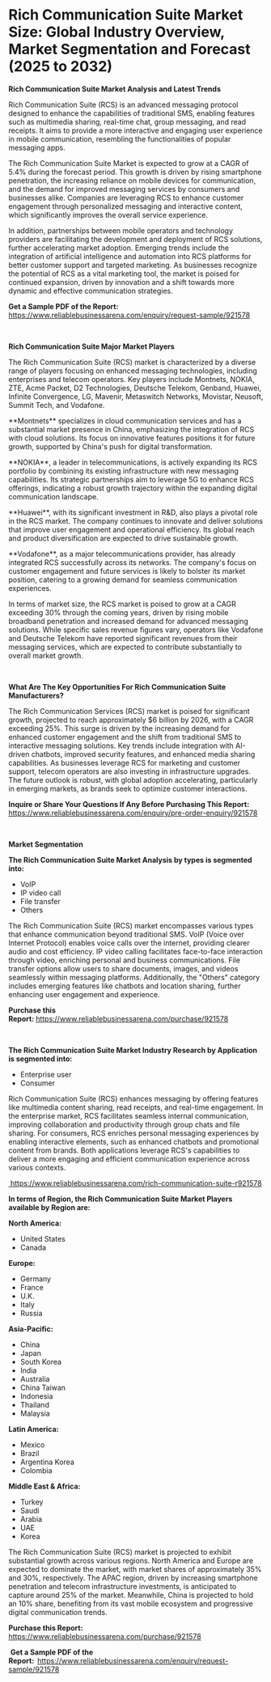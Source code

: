 <p><h1>Rich Communication Suite Market Size: Global Industry Overview, Market Segmentation and Forecast (2025 to 2032)</h1></p><p><strong>Rich Communication Suite Market Analysis and Latest Trends</strong></p>
<p><p>Rich Communication Suite (RCS) is an advanced messaging protocol designed to enhance the capabilities of traditional SMS, enabling features such as multimedia sharing, real-time chat, group messaging, and read receipts. It aims to provide a more interactive and engaging user experience in mobile communication, resembling the functionalities of popular messaging apps.</p><p>The Rich Communication Suite Market is expected to grow at a CAGR of 5.4% during the forecast period. This growth is driven by rising smartphone penetration, the increasing reliance on mobile devices for communication, and the demand for improved messaging services by consumers and businesses alike. Companies are leveraging RCS to enhance customer engagement through personalized messaging and interactive content, which significantly improves the overall service experience.</p><p>In addition, partnerships between mobile operators and technology providers are facilitating the development and deployment of RCS solutions, further accelerating market adoption. Emerging trends include the integration of artificial intelligence and automation into RCS platforms for better customer support and targeted marketing. As businesses recognize the potential of RCS as a vital marketing tool, the market is poised for continued expansion, driven by innovation and a shift towards more dynamic and effective communication strategies.</p></p>
<p><strong>Get a Sample PDF of the Report:&nbsp;</strong> <a href="https://www.reliablebusinessarena.com/enquiry/request-sample/921578?utm_campaign=2514&utm_medium=2&utm_source=Github&utm_content=ia&utm_term=18042025&utm_id=rich-communication-suite">https://www.reliablebusinessarena.com/enquiry/request-sample/921578</a></p>
<p>&nbsp;</p>
<p><strong>Rich Communication Suite Major Market Players</strong></p>
<p><p>The Rich Communication Suite (RCS) market is characterized by a diverse range of players focusing on enhanced messaging technologies, including enterprises and telecom operators. Key players include Montnets, NOKIA, ZTE, Acme Packet, D2 Technologies, Deutsche Telekom, Genband, Huawei, Infinite Convergence, LG, Mavenir, Metaswitch Networks, Movistar, Neusoft, Summit Tech, and Vodafone.</p><p>**Montnets** specializes in cloud communication services and has a substantial market presence in China, emphasizing the integration of RCS with cloud solutions. Its focus on innovative features positions it for future growth, supported by China's push for digital transformation.</p><p>**NOKIA**, a leader in telecommunications, is actively expanding its RCS portfolio by combining its existing infrastructure with new messaging capabilities. Its strategic partnerships aim to leverage 5G to enhance RCS offerings, indicating a robust growth trajectory within the expanding digital communication landscape.</p><p>**Huawei**, with its significant investment in R&D, also plays a pivotal role in the RCS market. The company continues to innovate and deliver solutions that improve user engagement and operational efficiency. Its global reach and product diversification are expected to drive sustainable growth.</p><p>**Vodafone**, as a major telecommunications provider, has already integrated RCS successfully across its networks. The company's focus on customer engagement and future services is likely to bolster its market position, catering to a growing demand for seamless communication experiences.</p><p>In terms of market size, the RCS market is poised to grow at a CAGR exceeding 30% through the coming years, driven by rising mobile broadband penetration and increased demand for advanced messaging solutions. While specific sales revenue figures vary, operators like Vodafone and Deutsche Telekom have reported significant revenues from their messaging services, which are expected to contribute substantially to overall market growth.</p></p>
<p>&nbsp;</p>
<p><strong>What Are The Key Opportunities For Rich Communication Suite Manufacturers?</strong></p>
<p><p>The Rich Communication Services (RCS) market is poised for significant growth, projected to reach approximately $6 billion by 2026, with a CAGR exceeding 25%. This surge is driven by the increasing demand for enhanced customer engagement and the shift from traditional SMS to interactive messaging solutions. Key trends include integration with AI-driven chatbots, improved security features, and enhanced media sharing capabilities. As businesses leverage RCS for marketing and customer support, telecom operators are also investing in infrastructure upgrades. The future outlook is robust, with global adoption accelerating, particularly in emerging markets, as brands seek to optimize customer interactions.</p></p>
<p><strong>Inquire or Share Your Questions If Any Before Purchasing This Report:</strong> <a href="https://www.reliablebusinessarena.com/enquiry/pre-order-enquiry/921578?utm_campaign=2514&utm_medium=2&utm_source=Github&utm_content=ia&utm_term=18042025&utm_id=rich-communication-suite">https://www.reliablebusinessarena.com/enquiry/pre-order-enquiry/921578</a></p>
<p>&nbsp;</p>
<p><strong>Market Segmentation</strong></p>
<p><strong>The Rich Communication Suite Market Analysis by types is segmented into:</strong></p>
<p><ul><li>VoIP</li><li>IP video call</li><li>File transfer</li><li>Others</li></ul></p>
<p><p>The Rich Communication Suite (RCS) market encompasses various types that enhance communication beyond traditional SMS. VoIP (Voice over Internet Protocol) enables voice calls over the internet, providing clearer audio and cost efficiency. IP video calling facilitates face-to-face interaction through video, enriching personal and business communications. File transfer options allow users to share documents, images, and videos seamlessly within messaging platforms. Additionally, the "Others" category includes emerging features like chatbots and location sharing, further enhancing user engagement and experience.</p></p>
<p><strong>Purchase this Report:&nbsp;</strong><a href="https://www.reliablebusinessarena.com/purchase/921578?utm_campaign=2514&utm_medium=2&utm_source=Github&utm_content=ia&utm_term=18042025&utm_id=rich-communication-suite">https://www.reliablebusinessarena.com/purchase/921578</a></p>
<p>&nbsp;</p>
<p><strong>The Rich Communication Suite Market Industry Research by Application is segmented into:</strong></p>
<p><ul><li>Enterprise user</li><li>Consumer</li></ul></p>
<p><p>Rich Communication Suite (RCS) enhances messaging by offering features like multimedia content sharing, read receipts, and real-time engagement. In the enterprise market, RCS facilitates seamless internal communication, improving collaboration and productivity through group chats and file sharing. For consumers, RCS enriches personal messaging experiences by enabling interactive elements, such as enhanced chatbots and promotional content from brands. Both applications leverage RCS's capabilities to deliver a more engaging and efficient communication experience across various contexts.</p></p>
<p><a href="https://www.reliablebusinessarena.com/rich-communication-suite-r921578?utm_campaign=2514&utm_medium=2&utm_source=Github&utm_content=ia&utm_term=18042025&utm_id=rich-communication-suite">&nbsp;https://www.reliablebusinessarena.com/rich-communication-suite-r921578</a></p>
<p><strong>In terms of Region, the Rich Communication Suite Market Players available by Region are:</strong></p>
<p>
    <p> <strong> North America: </strong>
        <ul>
            <li>United States</li>
            <li>Canada</li>
        </ul>
        </p> 
    <p> <strong> Europe: </strong>
        <ul>
            <li>Germany</li>
            <li>France</li>
            <li>U.K.</li>
            <li>Italy</li>
            <li>Russia</li>
        </ul>
        </p> 
    <p> <strong> Asia-Pacific: </strong>
        <ul>
            <li>China</li>
            <li>Japan</li>
            <li>South Korea</li>
            <li>India</li>
            <li>Australia</li>
            <li>China Taiwan</li>
            <li>Indonesia</li>
            <li>Thailand</li>
            <li>Malaysia</li>
        </ul>
        </p> 
    <p> <strong> Latin America: </strong>
        <ul>
            <li>Mexico</li>
            <li>Brazil</li>
            <li>Argentina Korea</li>
            <li>Colombia</li>
        </ul>
        </p> 
    <p> <strong> Middle East & Africa: </strong>
        <ul>
            <li>Turkey</li>
            <li>Saudi</li>
            <li>Arabia</li>
            <li>UAE</li>
            <li>Korea</li>
        </ul>
    </p>
    </p>
<p><p>The Rich Communication Suite (RCS) market is projected to exhibit substantial growth across various regions. North America and Europe are expected to dominate the market, with market shares of approximately 35% and 30%, respectively. The APAC region, driven by increasing smartphone penetration and telecom infrastructure investments, is anticipated to capture around 25% of the market. Meanwhile, China is projected to hold an 10% share, benefiting from its vast mobile ecosystem and progressive digital communication trends.</p></p>
<p><strong>Purchase this Report: </strong><a href="https://www.reliablebusinessarena.com/purchase/921578?utm_campaign=2514&utm_medium=2&utm_source=Github&utm_content=ia&utm_term=18042025&utm_id=rich-communication-suite">https://www.reliablebusinessarena.com/purchase/921578</a></p>
<p>&nbsp;<strong>Get a Sample PDF of the Report:&nbsp;&nbsp;</strong><a href="https://www.reliablebusinessarena.com/enquiry/request-sample/921578?utm_campaign=2514&utm_medium=2&utm_source=Github&utm_content=ia&utm_term=18042025&utm_id=rich-communication-suite">https://www.reliablebusinessarena.com/enquiry/request-sample/921578</a></p>
<p><strong></strong></p>
<p><p></p><p></p><p></p></p>